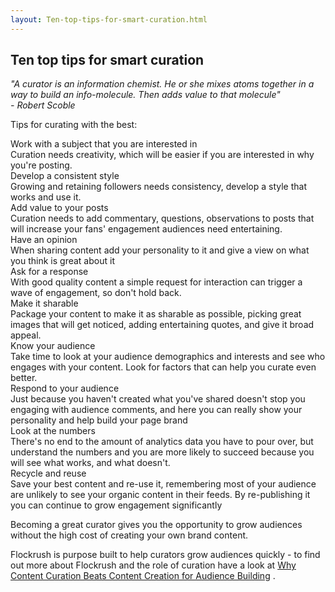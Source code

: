 ```yaml
---
layout: Ten-top-tips-for-smart-curation.html
---
```


<div class="ui left vertical stripe segment">
  <div class="ui left text container">
  <h2>
      Ten top tips for smart curation
    </h2>
  <p><i class="bigquote">"A curator is an information chemist. He or she mixes atoms together in a way to build an info-molecule. Then adds value to that molecule"<br> - Robert Scoble</i></p>
  <p class="p-em-166">Tips for curating with the best:</p>
  <div class="ui ordered list p-light-up">
  <div class="item space-notchem-bottom">
  <div class="content">
  <a class="header space-notchem-bottom">Work with a subject that you are interested in</a>
  <div class="description">Curation needs creativity, which will be easier if you are interested in why you're posting.</div>
</div>
</div>
  <div class="item space-notchem-bottom">
  <div class="content">
  <a class="header space-notchem-bottom">Develop a consistent style</a>
  <div class="description">Growing and retaining followers needs consistency, develop a style that works and use it.</div>
</div>
</div>
  <div class="item space-notchem-bottom">
  <div class="content">
  <a class="header space-notchem-bottom">Add value to your posts</a>
  <div class="description">Curation needs to add commentary, questions, observations to posts that will increase your fans' engagement audiences need entertaining.</div>
</div>
</div>
  <div class="item space-notchem-bottom">
  <div class="content">
  <a class="header space-notchem-bottom">Have an opinion</a>
  <div class="description">When sharing content add your personality to it and give a view on what you think is great about it
          </div>
</div>
</div>
  <div class="item space-notchem-bottom">
  <div class="content">
  <a class="header space-notchem-bottom">Ask for a response</a>
  <div class="description">With good quality content a simple request for interaction can trigger a wave of engagement, so don't hold back.</div>
</div>
</div>
  <div class="item space-notchem-bottom">
  <div class="content">
  <a class="header space-notchem-bottom">Make it sharable</a>
  <div class="description">Package your content to make it as sharable as possible, picking great images that will get noticed, adding entertaining quotes, and give it broad appeal.</div>
</div>
</div>
  <div class="item space-notchem-bottom">
  <div class="content">
  <a class="header space-notchem-bottom">Know your audience</a>
  <div class="description">Take time to look at your audience demographics and interests and see who engages with your content. Look for factors that can help you curate even better.</div>
</div>
</div>
  <div class="item space-notchem-bottom">
  <div class="content">
  <a class="header space-notchem-bottom">Respond to your audience</a>
  <div class="description">Just because you haven't created what you've shared doesn't stop you engaging with audience comments, and here you can really show your personality and help build your page brand
          </div>
</div>
</div>
  <div class="item space-notchem-bottom">
  <div class="content">
  <a class="header space-notchem-bottom">Look at the numbers</a>
  <div class="description">There's no end to the amount of analytics data you have to pour over, but understand the numbers and you are more likely to succeed because you will see what works, and what doesn't.</div>
</div>
</div>
  <div class="item space-notchem-bottom">
  <div class="content">
  <a class="header space-notchem-bottom">Recycle and reuse</a>
  <div class="description">Save your best content and re-use it, remembering most of your audience are unlikely to see your organic content in their feeds. By re-publishing it you can continue to grow engagement significantly
          </div>
</div>
</div>
</div>
  <p>Becoming a great curator gives you the opportunity to grow audiences without the high cost of creating your own brand content.
    </p>
  <p>Flockrush is purpose built to help curators grow audiences quickly - to find out more about Flockrush and the role of curation have a look at
      <a href="resources/Why-Content-Curation-Beats-Content-Creation-for-audience-building/">Why Content Curation Beats Content Creation for Audience Building</a>  .
    </p>
</div>
</div>
